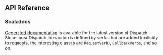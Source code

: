 API Reference
-------------

### Scaladocs

[Generated documentation][scaladoc] is available for the latest
version of Dispatch. Since most Dispatch interaction is defined by
*verbs* that are added implicitly to requests, the interesting
classes are `RequestVerbs`, `CallbackVerbs`, and so on.

[scaladoc]: http://databinder.net/dispatch-doc/


[sxr]: http://github.com/harrah/browse/tree/master
[doc]: /dispatch-doc/
